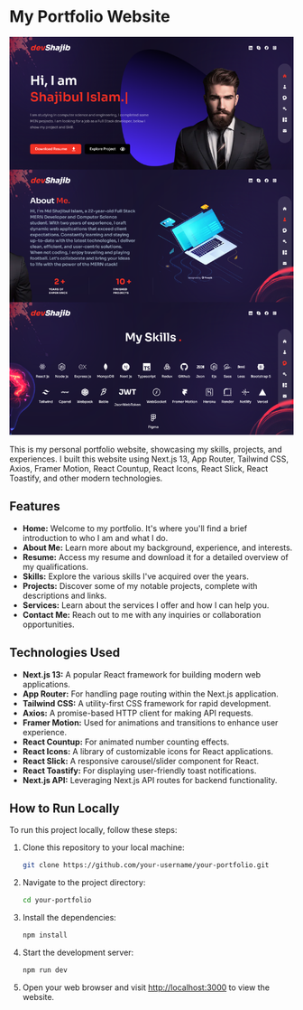 # My Portfolio Website

![developerShajib_Portfolio](./public/developershajib-portfolio.png)

This is my personal portfolio website, showcasing my skills, projects, and experiences. I built this website using Next.js 13, App Router, Tailwind CSS, Axios, Framer Motion, React Countup, React Icons, React Slick, React Toastify, and other modern technologies.

## Features

- **Home:** Welcome to my portfolio. It's where you'll find a brief introduction to who I am and what I do.
- **About Me:** Learn more about my background, experience, and interests.
- **Resume:** Access my resume and download it for a detailed overview of my qualifications.
- **Skills:** Explore the various skills I've acquired over the years.
- **Projects:** Discover some of my notable projects, complete with descriptions and links.
- **Services:** Learn about the services I offer and how I can help you.
- **Contact Me:** Reach out to me with any inquiries or collaboration opportunities.

## Technologies Used

- **Next.js 13:** A popular React framework for building modern web applications.
- **App Router:** For handling page routing within the Next.js application.
- **Tailwind CSS:** A utility-first CSS framework for rapid development.
- **Axios:** A promise-based HTTP client for making API requests.
- **Framer Motion:** Used for animations and transitions to enhance user experience.
- **React Countup:** For animated number counting effects.
- **React Icons:** A library of customizable icons for React applications.
- **React Slick:** A responsive carousel/slider component for React.
- **React Toastify:** For displaying user-friendly toast notifications.
- **Next.js API:** Leveraging Next.js API routes for backend functionality.

## How to Run Locally

To run this project locally, follow these steps:

1. Clone this repository to your local machine:

   ```bash
   git clone https://github.com/your-username/your-portfolio.git
   ```

2. Navigate to the project directory:

   ```bash
   cd your-portfolio
   ```

3. Install the dependencies:

   ```bash
   npm install
   ```

4. Start the development server:

   ```bash
   npm run dev
   ```

5. Open your web browser and visit [http://localhost:3000](http://localhost:3000) to view the website.
